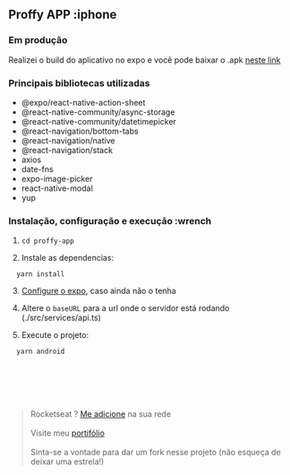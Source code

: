## Proffy APP :iphone

### Em produção

Realizei o build do aplicativo no expo e você pode baixar o .apk [neste link](https://exp-shell-app-assets.s3.us-west-1.amazonaws.com/android/%40caioquirino/proffy-app-9024a124021a41b3908347974ffcd784-signed.apk)

### Principais bibliotecas utilizadas

- @expo/react-native-action-sheet
- @react-native-community/async-storage
- @react-native-community/datetimepicker
- @react-navigation/bottom-tabs
- @react-navigation/native
- @react-navigation/stack
- axios
- date-fns
- expo-image-picker
- react-native-modal
- yup

### Instalação, configuração e execução :wrench

1. ```shell
   cd proffy-app
   ```

2. Instale as dependencias:

```shell
  yarn install
```

3. [Configure o expo](https://docs.expo.io/get-started/installation/), caso ainda não o tenha

4. Altere o `baseURL` para a url onde o servidor está rodando (./src/services/api.ts)

5. Execute o projeto:

```shell
  yarn android
```

<br></br>
<br></br>

> Rocketseat ? [Me adicione](https://app.rocketseat.com.br/me/caio-medeiros-1562947679) na sua rede
> <br></br>
> Visite meu [portifólio](https://www.gitshowcase.com/caioquirinomedeiros)
> <br></br>
> Sinta-se a vontade para dar um fork nesse projeto (não esqueça de deixar uma estrela!)
